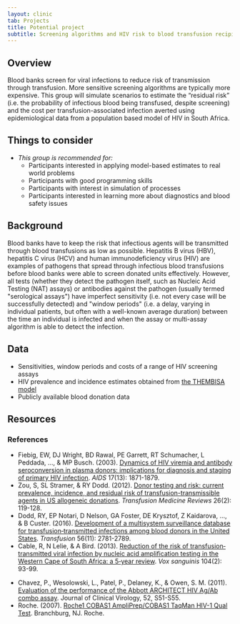 ```yaml
---
layout: clinic
tab: Projects
title: Potential project
subtitle: Screening algorithms and HIV risk to blood transfusion recipients
---
```


## Overview

Blood banks screen for viral infections to reduce risk of transmission through transfusion. More sensitive screening algorithms are typically more expensive. This group will simulate scenarios to estimate the “residual risk” (i.e. the probability of infectious blood being transfused, despite screening) and the cost per transfusion-associated infection averted using epidemiological data from a population based model of HIV in South Africa.

## Things to consider

- _This group is recommended for:_
    - Participants interested in applying model-based estimates to real world problems
    - Participants with good programming skills
    - Participants with interest in simulation of processes
    - Participants interested in learning more about diagnostics and blood safety issues

## Background

Blood banks have to keep the risk that infectious agents will be transmitted through blood transfusions as low as possible. Hepatitis B virus (HBV), hepatitis C virus (HCV) and human immunodeficiency virus (HIV) are examples of pathogens that spread through infectious blood transfusions before blood banks were able to screen donated units effectively. However, all tests (whether they detect the pathogen itself, such as Nucleic Acid Testing (NAT) assays) or antibodies against the pathogen (usually termed "serological assays") have imperfect sensitivity (i.e. not every case will be successfully detected) and "window periods" (i.e. a delay, varying in individual patients, but often with a well-known average duration) between the time an individual is infected and when the assay or multi-assay algorithm is able to detect the infection.

## Data

- Sensitivities, window periods and costs of a range of HIV screening assays
-	HIV prevalence and incidence estimates obtained from [the THEMBISA model](www.thembisa.org)
- Publicly available blood donation data

## Resources

### References

- Fiebig, EW, DJ Wright, BD Rawal, PE Garrett, RT Schumacher, L Peddada, ..., & MP Busch. (2003). [Dynamics of HIV viremia and antibody seroconversion in plasma donors: implications for diagnosis and staging of primary HIV infection](https://github.com/ICI3D/MMEDparticipants/raw/master/Readings/screeningAlgorithms/Fiebig2003.pdf). _AIDS_ 17(13): 1871-1879.
- Zou, S, SL Stramer, & RY Dodd. (2012). [Donor testing and risk: current prevalence, incidence, and residual risk of transfusion-transmissible agents in US allogeneic donations](https://github.com/ICI3D/MMEDparticipants/raw/master/Readings/screeningAlgorithms/Zou2012.pdf). _Transfusion Medicine Reviews_ 26(2): 119-128.
- Dodd, RY, EP Notari, D Nelson, GA Foster, DE Krysztof, Z Kaidarova, ..., & B Custer. (2016). [Development of a multisystem surveillance database for transfusion‐transmitted infections among blood donors in the United States](https://github.com/ICI3D/MMEDparticipants/raw/master/Readings/screeningAlgorithms/Dodd2016.pdf). _Transfusion_ 56(11): 2781-2789.
- Cable, R, N Lelie, & A Bird. (2013). [Reduction of the risk of transfusion‐transmitted viral infection by nucleic acid amplification testing in the Western Cape of South Africa: a 5‐year review](https://github.com/ICI3D/MMEDparticipants/raw/master/Readings/screeningAlgorithms/Cable2013.pdf). _Vox sanguinis_ 104(2): 93-99.
* Chavez, P., Wesolowski, L., Patel, P., Delaney, K., & Owen, S. M. (2011). [Evaluation of the performance of the Abbott ARCHITECT HIV Ag/Ab combo assay](https://github.com/ICI3D/MMEDparticipants/raw/master/Readings/screeningAlgorithms/Chavez2011.pdf). Journal of Clinical Virology, 52, S51-S55.
* Roche. (2007). [Roche1 COBAS1 AmpliPrep/COBAS1 TaqMan HIV-1 Qual Test](https://molecular.roche.com/assays/cobas-ampliprep-cobas-taqman-hiv-1-qualitative-test/). Branchburg, NJ. Roche.

